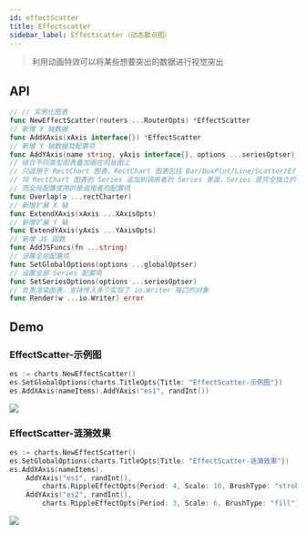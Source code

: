 ```yaml
---
id: effectScatter
title: Effectscatter
sidebar_label: Effectscatter（动态散点图）
---
```


> 利用动画特效可以将某些想要突出的数据进行视觉突出

## API
```go
// // 实例化图表
func NewEffectScatter(routers ...RouterOpts) *EffectScatter
// 新增 X 轴数据
func AddXAxis(xAxis interface{}) *EffectScatter
// 新增 Y 轴数据及配置项
func AddYAxis(name string, yAxis interface{}, options ...seriesOptser) *EffectScatter
// 结合不同类型图表叠加画在同张图上
// 只适用于 RectChart 图表，RectChart 图表包括 Bar/BoxPlot/Line/Scatter/EffectScatter/Kline/HeatMap
// 将 RectChart 图表的 Series 追加到调用者的 Series 里面，Series 是完全独立的
// 而全局配置使用的是调用者的配置项
func Overlap(a ...rectCharter)
// 新增扩展 X 轴
func ExtendXAxis(xAxis ...XAxisOpts)
// 新增扩展 Y 轴
func ExtendYAxis(yAxis ...YAxisOpts)
// 新增 JS 函数
func AddJSFuncs(fn ...string)
// 设置全局配置项
func SetGlobalOptions(options ...globalOptser)
// 设置全部 Series 配置项
func SetSeriesOptions(options ...seriesOptser)
// 负责渲染图表，支持传入多个实现了 io.Writer 接口的对象
func Render(w ...io.Writer) error
```

## Demo

### EffectScatter-示例图
```go
es := charts.NewEffectScatter()
es.SetGlobalOptions(charts.TitleOpts{Title: "EffectScatter-示例图"})
es.AddXAxis(nameItems).AddYAxis("es1", randInt())
```
![](https://user-images.githubusercontent.com/19553554/52535290-4b611800-2d87-11e9-8bf2-b43a54a3bda8.png)


### EffectScatter-涟漪效果
```go
es := charts.NewEffectScatter()
es.SetGlobalOptions(charts.TitleOpts{Title: "EffectScatter-涟漪效果"})
es.AddXAxis(nameItems).
    AddYAxis("es1", randInt(), 
        charts.RippleEffectOpts{Period: 4, Scale: 10, BrushType: "stroke"}).
    AddYAxis("es2", randInt(), 
        charts.RippleEffectOpts{Period: 3, Scale: 6, BrushType: "fill"})
```
![](https://user-images.githubusercontent.com/19553554/52332354-4f163700-2a35-11e9-837e-b45f8ed1b371.gif)
